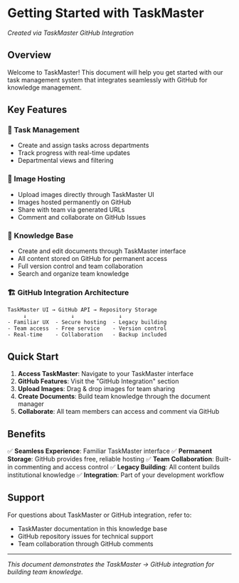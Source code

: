 # Getting Started with TaskMaster

*Created via TaskMaster GitHub Integration*

## Overview

Welcome to TaskMaster! This document will help you get started with our task management system that integrates seamlessly with GitHub for knowledge management.

## Key Features

### 🎯 Task Management
- Create and assign tasks across departments
- Track progress with real-time updates
- Departmental views and filtering

### 📸 Image Hosting
- Upload images directly through TaskMaster UI
- Images hosted permanently on GitHub
- Share with team via generated URLs
- Comment and collaborate on GitHub Issues

### 📄 Knowledge Base
- Create and edit documents through TaskMaster interface
- All content stored on GitHub for permanent access
- Full version control and team collaboration
- Search and organize team knowledge

### 🏗️ GitHub Integration Architecture
```
TaskMaster UI → GitHub API → Repository Storage
     ↓              ↓              ↓
- Familiar UX  - Secure hosting  - Legacy building
- Team access  - Free service    - Version control
- Real-time    - Collaboration   - Backup included
```

## Quick Start

1. **Access TaskMaster**: Navigate to your TaskMaster interface
2. **GitHub Features**: Visit the "GitHub Integration" section
3. **Upload Images**: Drag & drop images for team sharing
4. **Create Documents**: Build team knowledge through the document manager
5. **Collaborate**: All team members can access and comment via GitHub

## Benefits

✅ **Seamless Experience**: Familiar TaskMaster interface
✅ **Permanent Storage**: GitHub provides free, reliable hosting
✅ **Team Collaboration**: Built-in commenting and access control
✅ **Legacy Building**: All content builds institutional knowledge
✅ **Integration**: Part of your development workflow

## Support

For questions about TaskMaster or GitHub integration, refer to:
- TaskMaster documentation in this knowledge base
- GitHub repository issues for technical support
- Team collaboration through GitHub comments

---
*This document demonstrates the TaskMaster → GitHub integration for building team knowledge.*